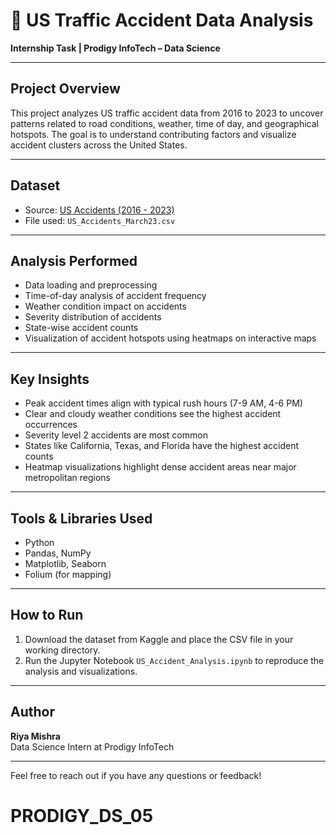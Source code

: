 # 🚦 US Traffic Accident Data Analysis

**Internship Task | Prodigy InfoTech – Data Science**

---

## Project Overview

This project analyzes US traffic accident data from 2016 to 2023 to uncover patterns related to road conditions, weather, time of day, and geographical hotspots. The goal is to understand contributing factors and visualize accident clusters across the United States.

---

## Dataset

- Source: [US Accidents (2016 - 2023)](https://www.kaggle.com/datasets/sobhanmoosavi/us-accidents)  
- File used: `US_Accidents_March23.csv`

---

## Analysis Performed

- Data loading and preprocessing  
- Time-of-day analysis of accident frequency  
- Weather condition impact on accidents  
- Severity distribution of accidents  
- State-wise accident counts  
- Visualization of accident hotspots using heatmaps on interactive maps

---

## Key Insights

- Peak accident times align with typical rush hours (7-9 AM, 4-6 PM)  
- Clear and cloudy weather conditions see the highest accident occurrences  
- Severity level 2 accidents are most common  
- States like California, Texas, and Florida have the highest accident counts  
- Heatmap visualizations highlight dense accident areas near major metropolitan regions

---

## Tools & Libraries Used

- Python  
- Pandas, NumPy  
- Matplotlib, Seaborn  
- Folium (for mapping)  

---

## How to Run

1. Download the dataset from Kaggle and place the CSV file in your working directory.  
2. Run the Jupyter Notebook `US_Accident_Analysis.ipynb` to reproduce the analysis and visualizations.

---

## Author

**Riya Mishra**  
Data Science Intern at Prodigy InfoTech

---

Feel free to reach out if you have any questions or feedback!

# PRODIGY_DS_05
